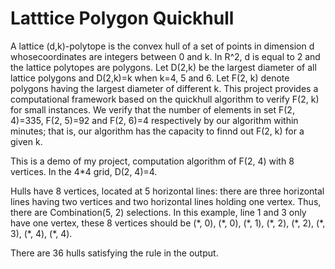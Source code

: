# Latttice  Polygon Quickhull
A lattice (d,k)-polytope is the convex hull of a set of points in dimension d whosecoordinates are integers between 0 and k. In R^2, d is equal to 2 and the lattice polytopes are polygons. Let D(2,k) be the largest diameter of all lattice polygons and D(2,k)=k when k=4, 5 and 6. Let F(2, k) denote polygons having the largest diameter of different k. This project provides a computational framework based on the quickhull algorithm to verify F(2, k) for small instances. We verify that the number of elements in set F(2, 4)=335, F(2, 5)=92 and F(2, 6)=4 respectively by our algorithm within minutes; that is, our algorithm has the capacity to finnd out F(2, k) for a given k.

This is a demo of my project, computation algorithm of F(2, 4) with 8 vertices. In the 4\*4 grid, D(2, 4)=4. 

Hulls have 8 vertices, located at 5 horizontal lines: there are three horizontal lines having two vertices and two horizontal lines holding one vertex. Thus, there are Combination(5, 2) selections. In this example, line 1 and 3 only have one vertex, these 8 vertices should be (\*, 0), (\*, 0), (\*, 1), (\*, 2), (\*, 2), (\*, 3), (\*, 4), (\*, 4).

There are 36 hulls satisfying the rule in the output.